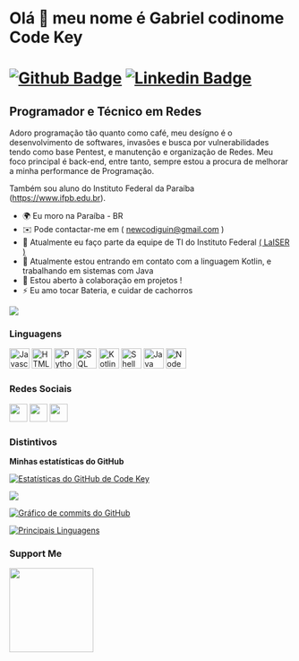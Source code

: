 # Olá 👋 meu nome é Gabriel codinome Code Key

[![Github Badge](https://img.shields.io/badge/-Github-000?style=flat-square&logo=Github&logoColor=white&link=https://github.com/CCodeKey)](https://github.com/CCodeKey)
[![Linkedin Badge](https://img.shields.io/badge/-LinkedIn-blue?style=flat-square&logo=Linkedin&logoColor=white&link=https://www.linkedin.com/in/gabriel-de-freitas-tertuliano-35751b1ba)](https://www.linkedin.com/in/gabriel-de-freitas-tertuliano-35751b1ba)
==========================

Programador e Técnico em Redes
-----------------------------

  Adoro programação tão quanto como café, meu desígno é o desenvolvimento de softwares, invasões e busca por vulnerabilidades tendo como base Pentest, e manutenção e organização de Redes. Meu foco principal é back-end, entre tanto, sempre estou a procura de melhorar a minha performance de Programação. 

Também sou aluno do Instituto Federal da Paraíba (https://www.ifpb.edu.br).

* 🌍  Eu moro na Paraíba - BR
* ✉️  Pode contactar-me em ( newcodiguin@gmail.com )
* 🚀  Atualmente eu faço parte da equipe de TI do Instituto Federal [( LaISER )](https://www.instagram.com/laiserifpb/)
* 🧠  Atualmente estou entrando em contato com a linguagem Kotlin, e trabalhando em sistemas com Java
* 🤝  Estou aberto à colaboração em projetos !
* ⚡  Eu amo tocar Bateria, e cuidar de cachorros

<a href="https://www.github.com/CCodeKey" target="_blank" rel="noreferrer"><img
src="https://img.shields.io/github/followers/CCodeKey?logo=github&style=for-the-badge&color=3382ed&labelColor=171717" /></a>

### Linguagens

<p align="left">
<a href="https://developer.mozilla.org/en-US/docs/Web/JavaScript" target="_blank" rel="noreferrer"><img src="https://raw.githubusercontent.com/danielcranney/readme-generator/main/public/icons/skills/javascript-colored.svg" width="36" height="36" alt="Javascript" /></a>
<a href="https://developer.mozilla.org/en-US/docs/Glossary/HTML5" target="_blank" rel="noreferrer"><img src="https://raw.githubusercontent.com/danielcranney/readme-generator/main/public/icons/skills/html5-colored.svg" width="36" height="36" alt="HTML5" /></a>
<a href="https://python.org" target="_blank" rel="noreferrer"><img src="https://raw.githubusercontent.com/danielcranney/readme-generator/main/public/icons/skills/python-colored.svg" width="36" height="36" alt="Python" /></a>
<a href="https://www.oracle.com/br/" target="_blank" rel="noreferrer"><img src="https://simpleicons.org/icons/amazondynamodb.svg" width="36" height="36" alt="SQL" /></a>
<a href"https://kotlinlang.org" target="_blank" rel="noreferrer"><img src="https://raw.githubusercontent.com/danielcranney/readme-generator/main/public/icons/skills/kotlin-colored.svg" width="36" height="36" alt="Kotlin" /></a>
<a href="[https://www.oracle.com/br/](https://www.devmedia.com.br/introducao-ao-shell-script-no-linux/25778)" target="_blank" rel="noreferrer"><img src="https://simpleicons.org/icons/powershell.svg" width="36" height="36" alt="Shell" /></a>
<a href="https://www.java.com/pt-BR/" target="_blank" rel="noreferrer"><img src="https://raw.githubusercontent.com/danielcranney/readme-generator/main/public/icons/skills/java-colored.svg" width="36" height="36" alt="Java" /></a>
<a href="https://nodejs.org/en/" target="_blank" rel="noreferrer"><img src="https://raw.githubusercontent.com/danielcranney/readme-generator/main/public/icons/skills/nodejs-colored.svg" width="36" height="36" alt="NodeJS" /></a>
</p>

### Redes Sociais

<p align="left"> <a href="https://discord.com/users/661437172699889684" target="_blank" rel="noreferrer"><img src="https://raw.githubusercontent.com/danielcranney/readme-generator/main/public/icons/socials/discord.svg" width="32" height="32" /></a> 
<a href="https://www.github.com/CCodeKey" target="_blank" rel="noreferrer"><img src="https://raw.githubusercontent.com/danielcranney/readme-generator/main/public/icons/socials/github-dark.svg" width="32" height="32" /></a> 
<a href="https://www.linkedin.com/in/gabriel-de-freitas-tertuliano-35751b1ba" target="_blank" rel="noreferrer"><img src="https://raw.githubusercontent.com/danielcranney/readme-generator/main/public/icons/socials/linkedin.svg" width="32" height="32" /></a></p>

### Distintivos

<b>Minhas estatísticas do GitHub</b>

<a href="http://github.com/CCodeKey"><img src="https://github-readme-stats-peguimasid.vercel.app/api?username=CCodeKey&show_icons=true&hide=&count_private=true&title_color=3382ed&text_color=ffffff&icon_color=3382ed&bg_color=171717&hide_border=true&show_icons=true" alt="Estatísticas do GitHub de Code Key" /></a>

<a href="http://www.github.com/CCodeKey"><img src="https://github-readme-streak-stats.herokuapp.com/?user=CCodeKey&stroke=ffffff&background=171717&ring=3382ed&fire=3382ed&currStreakNum=ffffff&currStreakLabel=3382ed&sideNums=ffffff&sideLabels=ffffff&dates=ffffff&hide_border=true" /></a>

<a href="http://www.github.com/CCodeKey"><img src="https://github-readme-activity-graph.cyclic.app/graph?username=CCodeKey&bg_color=171717&color=ffffff&line=3382ed&point=ffffff&area_color=171717&area=true&hide_border=true&custom_title=GitHub%20Commits%20Graph" alt="
Gráfico de commits do GitHub" /></a>

<a href="https://github.com/CCodeKey" align="left"><img src="https://github-readme-stats-peguimasid.vercel.app/api/top-langs/?username=CCodeKey&layout=compact&title_color=3382ed&hide=css,objective-c,html&text_color=ffffff&icon_color=3382ed&bg_color=171717&hide_border=true&locale=en&custom_title=Top%20%Languages" alt="Principais Linguagens" /></a>

### Support Me

<a href="https://www.buymeacoffee.com/CCodeKey"><img src="https://cdn.buymeacoffee.com/buttons/v2/default-yellow.png" width="150" /></a>
